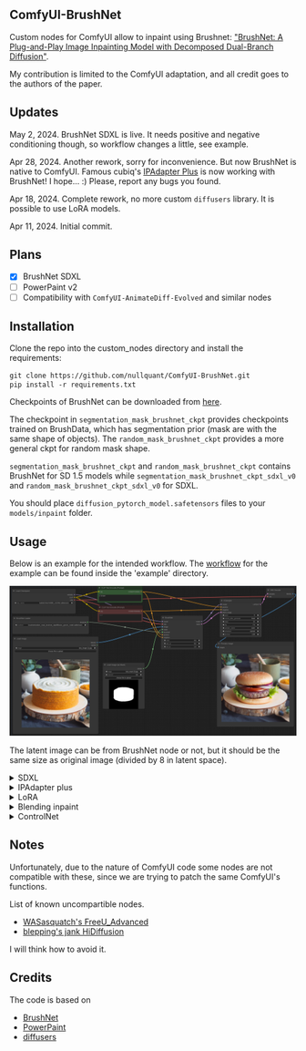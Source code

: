 ## ComfyUI-BrushNet

Custom nodes for ComfyUI allow to inpaint using Brushnet:  ["BrushNet: A Plug-and-Play Image Inpainting Model with Decomposed Dual-Branch Diffusion"](https://arxiv.org/abs/2403.06976).

My contribution is limited to the ComfyUI adaptation, and all credit goes to the authors of the paper.

## Updates

May 2, 2024. BrushNet SDXL is live. It needs positive and negative conditioning though, so workflow changes a little, see example.

Apr 28, 2024. Another rework, sorry for inconvenience. But now BrushNet is native to ComfyUI. Famous cubiq's [IPAdapter Plus](https://github.com/cubiq/ComfyUI_IPAdapter_plus) is now working with BrushNet! I hope... :) Please, report any bugs you found.

Apr 18, 2024. Complete rework, no more custom `diffusers` library. It is possible to use LoRA models.

Apr 11, 2024. Initial commit.

## Plans

- [x] BrushNet SDXL
- [ ] PowerPaint v2
- [ ] Compatibility with `ComfyUI-AnimateDiff-Evolved` and similar nodes

## Installation

Clone the repo into the custom_nodes directory and install the requirements:

```
git clone https://github.com/nullquant/ComfyUI-BrushNet.git
pip install -r requirements.txt
```

Checkpoints of BrushNet can be downloaded from [here](https://drive.google.com/drive/folders/1fqmS1CEOvXCxNWFrsSYd_jHYXxrydh1n?usp=drive_link). 

The checkpoint in `segmentation_mask_brushnet_ckpt` provides checkpoints trained on BrushData, which has segmentation prior (mask are with the same shape of objects). The `random_mask_brushnet_ckpt` provides a more general ckpt for random mask shape.

`segmentation_mask_brushnet_ckpt` and `random_mask_brushnet_ckpt` contains BrushNet for SD 1.5 models while 
`segmentation_mask_brushnet_ckpt_sdxl_v0` and `random_mask_brushnet_ckpt_sdxl_v0` for SDXL.

You should place `diffusion_pytorch_model.safetensors` files to your `models/inpaint` folder.

## Usage

Below is an example for the intended workflow. The [workflow](example/BrushNet_basic.json) for the example can be found inside the 'example' directory.

![example workflow](example/BrushNet_basic.png?raw=true)

The latent image can be from BrushNet node or not, but it should be the same size as original image (divided by 8 in latent space).

<details>
  <summary>SDXL</summary>
  
[workflow](example/BrushNet_SDXL_basic.json)

![example workflow](example/BrushNet_SDXL_basic.png?raw=true)

</details>

<details>
  <summary>IPAdapter plus</summary>
  
[workflow](example/BrushNet_with_IPA.json)

![example workflow](example/BrushNet_with_IPA.png?raw=true)

</details>

<details>
  <summary>LoRA</summary>
  
[workflow](example/BrushNet_with_LoRA.json)

![example workflow](example/BrushNet_with_LoRA.png?raw=true)

</details>

<details>
  <summary>Blending inpaint</summary>

Sometimes inference and VAE broke image, so you need to blend inpaint image with the original: [workflow](example/BrushNet_inpaint.json)

![example workflow](example/BrushNet_inpaint.png?raw=true)

You can see blurred and broken text after inpainting in the first image and how I suppose to repair it.

</details>

<details>
  <summary>ControlNet</summary>

[workflow](example/BrushNet_with_CN.json)

![example workflow](example/BrushNet_with_CN.png?raw=true)

</details>


## Notes

Unfortunately, due to the nature of ComfyUI code some nodes are not compatible with these, since we are trying to patch the same ComfyUI's functions. 

List of known uncompartible nodes.

- [WASasquatch's FreeU_Advanced](https://github.com/WASasquatch/FreeU_Advanced/tree/main)
- [blepping's jank HiDiffusion](https://github.com/blepping/comfyui_jankhidiffusion)

I will think how to avoid it.

## Credits

The code is based on 

- [BrushNet](https://github.com/TencentARC/BrushNet)
- [PowerPaint](https://github.com/zhuang2002/PowerPaint)
- [diffusers](https://github.com/huggingface/diffusers)
